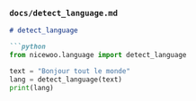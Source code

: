 
### `docs/detect_language.md`
```markdown
# detect_language

```python
from nicewoo.language import detect_language

text = "Bonjour tout le monde"
lang = detect_language(text)
print(lang)
